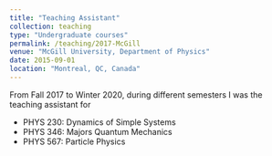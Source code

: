 ```yaml
---
title: "Teaching Assistant"
collection: teaching
type: "Undergraduate courses"
permalink: /teaching/2017-McGill
venue: "McGill University, Department of Physics"
date: 2015-09-01
location: "Montreal, QC, Canada"
---
```


From Fall 2017 to Winter 2020, during different semesters I was the teaching assistant for

- PHYS 230: Dynamics of Simple Systems
- PHYS 346: Majors Quantum Mechanics
- PHYS 567: Particle Physics
